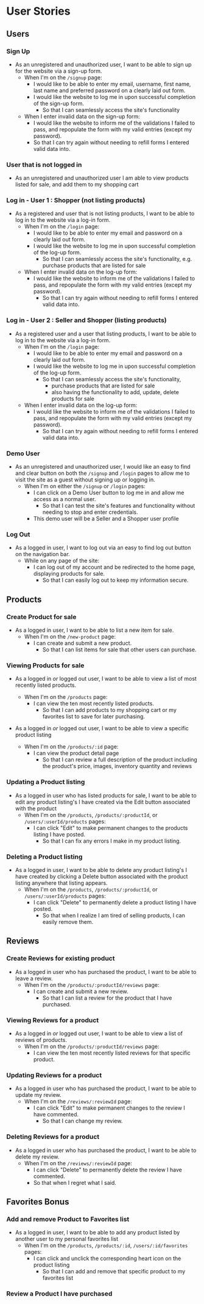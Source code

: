 # User Stories

## Users

### Sign Up

* As an unregistered and unauthorized user, I want to be able to sign up for the website via a sign-up form.
  * When I'm on the `/signup` page:
    * I would like to be able to enter my email, username, first name, last name and preferred password on a clearly laid out form.
    * I would like the website to log me in upon successful completion of the sign-up form.
      * So that I can seamlessly access the site's functionality
  * When I enter invalid data on the sign-up form:
    * I would like the website to inform me of the validations I failed to pass, and repopulate the form with my valid entries (except my password).
    * So that I can try again without needing to refill forms I entered valid data into.

### User that is not logged in
* As an unregistered and unauthorized user I am able to view products listed for sale, and add them to my shopping cart


### Log in - User 1 : Shopper (not listing products)

* As a registered and user that is not listing products, I want to be able to log in to the website via a log-in form.
  * When I'm on the `/login` page:
    * I would like to be able to enter my email and password on a clearly laid out form.
    * I would like the website to log me in upon successful completion of the log-up form.
      * So that I can seamlessly access the site's functionality, e.g. purchase products that are listed for sale
  * When I enter invalid data on the log-up form:
    * I would like the website to inform me of the validations I failed to pass, and repopulate the form with my valid entries (except my password).
      * So that I can try again without needing to refill forms I entered valid data into.

### Log in - User 2 : Seller and Shopper (listing products)

* As a registered user and a user that listing products, I want to be able to log in to the website via a log-in form.
  * When I'm on the `/login` page:
    * I would like to be able to enter my email and password on a clearly laid out form.
    * I would like the website to log me in upon successful completion of the log-up form.
      * So that I can seamlessly access the site's functionality, 
        * purchase products that are listed for sale
        * also having the functionality to add, update, delete products for sale
  * When I enter invalid data on the log-up form:
    * I would like the website to inform me of the validations I failed to pass, and repopulate the form with my valid entries (except my password).
      * So that I can try again without needing to refill forms I entered valid data into.

### Demo User

* As an unregistered and unauthorized user, I would like an easy to find and clear button on both the `/signup` and `/login` pages to allow me to visit the site as a guest without signing up or logging in.
  * When I'm on either the `/signup` or `/login` pages:
    * I can click on a Demo User button to log me in and allow me access as a normal user.
      * So that I can test the site's features and functionality without needing to stop and enter credentials.
    * This demo user will be a Seller and a Shopper user profile

### Log Out

* As a logged in user, I want to log out via an easy to find log out button on the navigation bar.
  * While on any page of the site:
    * I can log out of my account and be redirected to the home page, displaying products for sale.
      * So that I can easily log out to keep my information secure.

## Products

### Create Product for sale

* As a logged in user, I want to be able to list a new item for sale.
  * When I'm on the `/new-product` page:
    * I can create and submit a new product.
      * So that I can list items for sale that other users can purchase.

### Viewing Products for sale

* As a logged in _or_ logged out user, I want to be able to view a list of most recently listed products.
  * When I'm on the `/products` page:
    * I can view the ten most recently listed products.
      * So that I can add products to my shopping cart or my favorites list to save for later purchasing.

* As a logged in _or_ logged out user, I want to be able to view a specific product listing
  * When I'm on the `/products/:id` page:
    * I can view the product detail page 
      * So that I can review a full description of the product including the product's price, images, inventory quantity and reviews

### Updating a Product listing

* As a logged in user who has listed products for sale, I want to be able to edit any product listing's I have created via the Edit button associated with the product
  * When I'm on the `/products`, `/products/:productId`, or `/users/:userId/products` pages:
    * I can click "Edit" to make permanent changes to the products listing I have posted.
      * So that I can fix any errors I make in my product listing.

### Deleting a Product listing

* As a logged in user, I want to be able to delete any product listing's I have created by clicking a Delete button associated with the product listing anywhere that listing appears.
  * When I'm on the `/products`, `/products/:productId`, or `/users/:userId/products` pages:
    * I can click "Delete" to permanently delete a product listing I have posted.
      * So that when I realize I am tired of selling products, I can easily remove them.

## Reviews

### Create Reviews for existing product

* As a logged in user who has purchased the product, I want to be able to leave a review.
  * When I'm on the `/products/:productId/reviews` page:
    * I can create and submit a new review.
      * So that I can list a review for the product that I have purchased.

### Viewing Reviews for a product

* As a logged in _or_ logged out user, I want to be able to view a list of reviews of products.
  * When I'm on the `/products/:productId/reviews` page:
    * I can view the ten most recently listed reviews for that specific product.

### Updating Reviews for a product
* As a logged in user who has purchased the product, I want to be able to update my review.
  * When I'm on the `/reviews/:reviewId` page:
    * I can click "Edit" to make permanent changes to the review I have commented.
      * So that I can change my review.

### Deleting Reviews for a product
* As a logged in user who has purchased the product, I want to be able to delete my review.
  * When I'm on the `/reviews/:reviewId` page:
     * I can click "Delete" to permanently delete the review I have commented.
      * So that when I regret what I said.








## Favorites Bonus

### Add and remove Product to Favorites list

* As a logged in user, I want to be able to add any product listed by another user to my personal favorites list
  * When I'm on the `/products`, `/products/:id`, `/users/:id/favorites` pages:
    * I can click and unclick the corresponding heart icon on the product listing 
      * So that I can add and remove that specific product to my favorites list 

### Review a Product I have purchased


